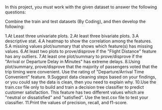 In this project, you must work with the given dataset to answer the following questions:

Combine the train and test datasets (By Coding), and then develop the following:

1.At Least three univariate plots.
2.At least three bivariate plots.
3.A descriptive stat.
4.A heatmap to show the correlation among the features.
5.A missing values plot/summary that shows which feature(s) has missing values.
6.At least two plots to prove/disprove if the "Flight Distance" feature has any outliers.
7.At least one plot/summary to prove/disprove if the "Arrival or Departure Delay in Minutes" has extreme delays.
8.Using plot/summary, prove/disprove that the majority of passengers voted that the trip timing were convenient. Use the rating of "Departure/Arrival Time Convenient" feature.
9.Suggest data cleaning steps based on your findings, or you could say the data is clean, then you need to explain why. 
10.Use the train.csv file only to build and train a decision tree classifier to predict customer satisfaction. This feature has two different values which are "neutral or dissatisfied" and "satisfied". 
Use the test.csv file to test your classifier.
11.Print the values of precision, recall, and f1-score.

